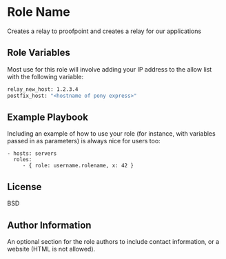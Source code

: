 Role Name
=========

Creates a relay to proofpoint and creates a relay for our applications


Role Variables
--------------

Most use for this role will involve adding your IP address to the allow list with the following variable:

```bash
relay_new_host: 1.2.3.4
postfix_host: "<hostname of pony express>"
```


Example Playbook
----------------

Including an example of how to use your role (for instance, with variables passed in as parameters) is always nice for users too:

    - hosts: servers
      roles:
         - { role: username.rolename, x: 42 }

License
-------

BSD

Author Information
------------------

An optional section for the role authors to include contact information, or a website (HTML is not allowed).
